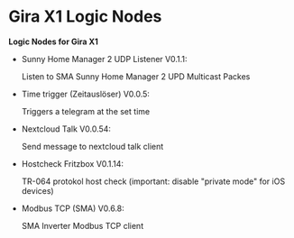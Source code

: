 # Gira X1 Logic Nodes

**Logic Nodes for Gira X1**

- Sunny Home Manager 2 UDP Listener V0.1.1:
  
  Listen to SMA Sunny Home Manager 2 UPD Multicast Packes  

  
- Time trigger (Zeitauslöser) V0.0.5: 
  
  Triggers a telegram at the set time
  
     
- Nextcloud Talk V0.0.54:
  
  Send message to nextcloud talk client 
  
  
  
- Hostcheck Fritzbox V0.1.14:
  
  TR-064 protokol host check (important: disable "private mode" for iOS devices)
  
 
- Modbus TCP (SMA) V0.6.8:

  SMA Inverter Modbus TCP client
  
  



